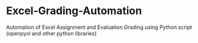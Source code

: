 # Excel-Grading-Automation
Automation of Excel Assignment and Evaluation Grading using Python script (openpyxl and other python libraries) 
